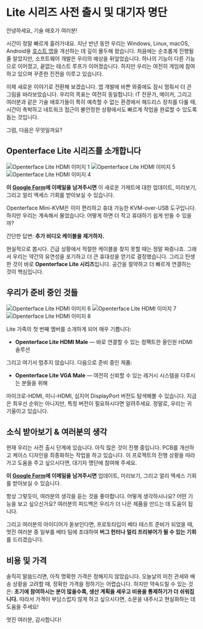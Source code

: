 # Lite 시리즈 사전 출시 및 대기자 명단

안녕하세요, 기술 애호가 여러분!

시간이 정말 빠르게 흘러가네요. 지난 반년 동안 우리는 Windows, Linux, macOS, Android용 [호스트 앱](/app)을 개선하는 데 깊이 몰두해 왔습니다. 처음에는 순조롭게 진행될 줄 알았지만, 소프트웨어 개발은 우리의 예상을 뒤엎었습니다. 하나의 기능이 다른 기능으로 이어졌고, 끝없는 테스트 루프가 이어졌습니다. 하지만 우리는 여전히 게임에 참여하고 있으며 꾸준한 진전을 이루고 있습니다.

이제 새로운 이야기로 전환해 보겠습니다. 앱 개발에 바쁜 와중에도 잠시 멈춰서 더 큰 그림을 바라보았습니다. 우리의 목표는 여전히 동일합니다: IT 전문가, 메이커, 그리고 여러분과 같은 기술 애호가들이 특히 예측할 수 없는 환경에서 헤드리스 장치를 다룰 때, 시간이 촉박하고 네트워크 접근이 불안정한 상황에서도 빠르게 작업을 완료할 수 있도록 돕는 것입니다.

그럼, 다음은 무엇일까요?

## Openterface Lite 시리즈를 소개합니다

<img src="https://assets.openterface.com/images/minikvm-lite/hdmi-p1.webp" loading="lazy" alt="Openterface Lite HDMI 이미지 1" style="max-width: 100%; height: auto; max-height: 260px;">
<img src="https://assets.openterface.com/images/minikvm-lite/hdmi-p5.webp" loading="lazy" alt="Openterface Lite HDMI 이미지 5" style="max-width: 100%; height: auto; max-height: 260px;">
<img src="https://assets.openterface.com/images/minikvm-lite/hdmi-p4.webp" loading="lazy" alt="Openterface Lite HDMI 이미지 4" style="max-width: 100%; height: auto; max-height: 260px;">

**이 [Google Form](https://forms.gle/yaS1F5E5MSo8DWNZ6)에 이메일을 남겨주시면** 이 새로운 가제트에 대한 업데이트, 미리보기, 그리고 얼리 액세스 기회를 받아보실 수 있습니다.

Openterface Mini-KVM은 이미 편리하고 휴대 가능한 KVM-over-USB 도구입니다. 하지만 우리는 계속해서 물었습니다: 어떻게 하면 더 작고 휴대하기 쉽게 만들 수 있을까?

간단한 답변: **추가 비디오 케이블을 제거하자.**

현실적으로 봅시다. 긴급 상황에서 적절한 케이블을 찾지 못할 때는 정말 짜증나죠. 그래서 우리는 약간의 유연성을 포기하고 더 큰 휴대성을 얻기로 결정했습니다. 그리고 탄생한 것이 바로 **Openterface Lite 시리즈**입니다. 공간을 절약하고 더 빠르게 연결하는 것이 핵심입니다.

## 우리가 준비 중인 것들

<img src="https://assets.openterface.com/images/minikvm-lite/hdmi-p6.webp" loading="lazy" alt="Openterface Lite HDMI 이미지 6" style="max-width: 100%; height: auto; max-height: 260px;">
<img src="https://assets.openterface.com/images/minikvm-lite/hdmi-p7.webp" loading="lazy" alt="Openterface Lite HDMI 이미지 7" style="max-width: 100%; height: auto; max-height: 260px;">
<img src="https://assets.openterface.com/images/minikvm-lite/hdmi-p8.webp" loading="lazy" alt="Openterface Lite HDMI 이미지 8" style="max-width: 100%; height: auto; max-height: 260px;">

Lite 가족의 첫 번째 멤버를 소개하게 되어 매우 기쁩니다:

- **Openterface Lite HDMI Male** — 바로 연결할 수 있는 컴팩트한 올인원 HDMI 솔루션

그리고 여기서 멈추지 않습니다. 다음으로 준비 중인 제품:

- **Openterface Lite VGA Male** — 여전히 신뢰할 수 있는 레거시 시스템을 다루시는 분들을 위해

마이크로-HDMI, 미니-HDMI, 심지어 DisplayPort 버전도 탐색해볼 수 있습니다. 지금은 최우선 순위는 아니지만, 특정 버전이 필요하시다면 알려주세요. 정말로, 우리는 귀 기울이고 있습니다.

## 소식 받아보기 & 여러분의 생각

현재 우리는 사전 출시 단계에 있습니다. 아직 많은 것이 진행 중입니다. PCB를 개선하고 케이스 디자인을 최종화하는 작업을 하고 있습니다. 이 프로젝트의 진행 상황을 따라가고 도움을 주고 싶으시다면, 대기자 명단에 참여해 주세요.

**이 [Google Form](https://forms.gle/yaS1F5E5MSo8DWNZ6)에 이메일을 남겨주시면** 업데이트, 미리보기, 그리고 얼리 액세스 기회를 받아보실 수 있습니다.

항상 그렇듯이, 여러분의 생각을 듣는 것을 좋아합니다. 어떻게 생각하시나요? 어떤 기능을 보고 싶으신가요? 여러분의 피드백은 우리가 더 나은 제품을 만드는 데 도움이 됩니다.

그리고 여러분의 아이디어가 돋보인다면, 프로토타입이 베타 테스트 준비가 되었을 때, 멋진 여러분 중 일부를 베타 팀에 초대하여 **버그 헌터나 얼리 프리뷰어가 될 수 있는 기회**를 드리겠습니다.

## 비용 및 가격

솔직히 말씀드리면, 아직 명확한 가격은 정해지지 않았습니다. 오늘날의 미친 관세와 배송 상황을 고려할 때, 정확한 가격을 정하기는 어렵습니다. 하지만 약속드릴 수 있는 것은: **초기에 참여하시는 분이 많을수록, 생산 계획을 세우고 비용을 통제하기가 더 쉬워집니다.** 따라서 가격이 부담스럽지 않게 하고 싶으시다면, 소문을 내주시고 현실화하는 데 도움을 주세요!

멋진 여러분, 감사합니다! 